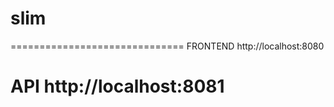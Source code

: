 # slim
 

==============================
FRONTEND
http://localhost:8080

API
http://localhost:8081
==============================


